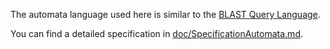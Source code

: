<!--
This file is part of CPAchecker,
a tool for configurable software verification:
https://cpachecker.sosy-lab.org

SPDX-FileCopyrightText: 2007-2020 Dirk Beyer <https://www.sosy-lab.org>

SPDX-License-Identifier: Apache-2.0
-->

The automata language used here is similar to the
[BLAST Query Language](http://www.sosy-lab.org/~dbeyer/Publications/2004-SAS.The_Blast_Query_Language_for_Software_Verification.pdf).

You can find a detailed specification in [doc/SpecificationAutomata.md](../../doc/SpecificationAutomata.md).
